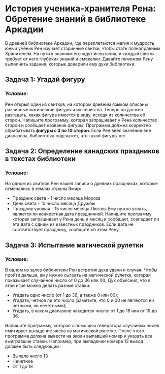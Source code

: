 # История ученика-хранителя Рена: Обретение знаний в библиотеке Аркадии
В древней библиотеке Аркадии, где переплетаются магия и мудрость, юный ученик Рен изучает старинные свитки, чтобы стать полноправным Хранителем. На пути к знаниям его ждут испытания, и каждый свиток требует от него глубоких знаний и смекалки. Давайте поможем Рену выполнить задания, которые доверили ему духи библиотеки.
## Задача 1: Угадай фигуру
### Условие: 
Рен открыл один из свитков, на котором древним языком описаны различные магические фигуры и их свойства. Теперь он должен разгадать, какая фигура имеется в виду, исходя из количества её сторон. Напишите программу, которая запрашивает у Рена количество сторон и сообщает название фигуры. Программа должна корректно обрабатывать **фигуры с 3 по 10 сторон**. Если Рен ввел значение вне диапазона, библиотека подскажет, что такой фигуры нет.

## Задача 2: Определение канадских праздников в текстах библиотеки
### Условие: 
На одном из свитков Рен нашёл записи о древних праздниках, которые отмечались в землях страны Эмир:
- Праздник света - 1 число месяца Мороза
- День света - 10 число месяца Дружбы
- Праздник урожая - 15 число месяца Листвы
Ему нужно узнать, является ли конкретная дата праздничной. Напишите программу, которая запрашивает у Рена день и месяц и сообщает, совпадает ли эта дата с одним из известных праздников. Если дата не соответствует празднику, сообщите об этом Рену.

## Задача 3: Испытание магической рулетки
### Условие: 
В одном из залов библиотеки Рен встретил духа удачи и случая. Чтобы пройти дальше, ему нужно сыграть на магической рулетке, которая показывает случайное число от 0 до 36 или 00. Дух объяснил, что в этой игре можно делать разные ставки:
- Угадать одно число (от 1 до 36, а также 0 или 00);
- Угадать, четное ли это число (заметьте, что 0 и 00 не являются ни четными, ни нечетными);
- Угадать, в каком диапазоне находится число: от 1 до 18 или от 19 до 36.

Напишите программу, которая с помощью генератора случайных чисел имитирует выпадение числа на магической рулетке. После этого программа должна вывести на экран выпавший номер и указать все выигравшие ставки. Например, при выпадении номера 13 вывод должен быть следующим:
- Выпало число 13
- Нечетное
- От 1 до 18